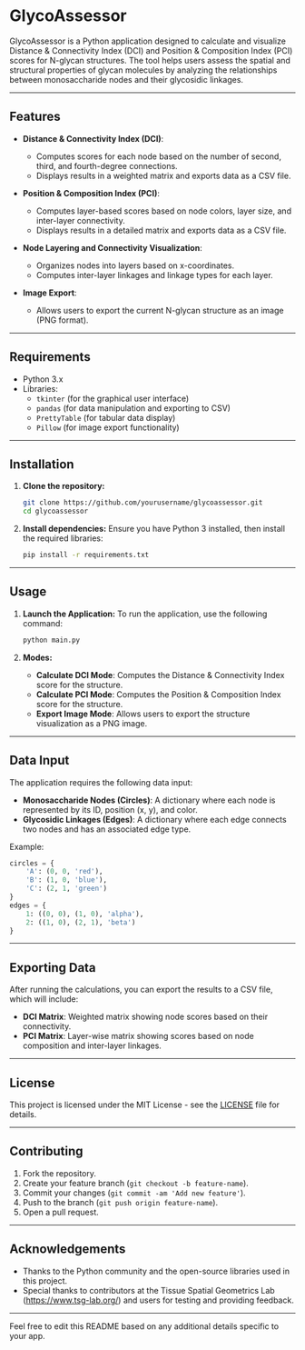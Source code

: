 # **GlycoAssessor**

GlycoAssessor is a Python application designed to calculate and visualize Distance & Connectivity Index (DCI) and Position & Composition Index (PCI) scores for N-glycan structures. The tool helps users assess the spatial and structural properties of glycan molecules by analyzing the relationships between monosaccharide nodes and their glycosidic linkages.

---

## **Features**

- **Distance & Connectivity Index (DCI)**: 
  - Computes scores for each node based on the number of second, third, and fourth-degree connections.
  - Displays results in a weighted matrix and exports data as a CSV file.

- **Position & Composition Index (PCI)**:
  - Computes layer-based scores based on node colors, layer size, and inter-layer connectivity.
  - Displays results in a detailed matrix and exports data as a CSV file.

- **Node Layering and Connectivity Visualization**:
  - Organizes nodes into layers based on x-coordinates.
  - Computes inter-layer linkages and linkage types for each layer.

- **Image Export**:
  - Allows users to export the current N-glycan structure as an image (PNG format).

---

## **Requirements**

- Python 3.x
- Libraries:
  - `tkinter` (for the graphical user interface)
  - `pandas` (for data manipulation and exporting to CSV)
  - `PrettyTable` (for tabular data display)
  - `Pillow` (for image export functionality)

---

## **Installation**

1. **Clone the repository:**
   ```bash
   git clone https://github.com/yourusername/glycoassessor.git
   cd glycoassessor
   ```

2. **Install dependencies:**
   Ensure you have Python 3 installed, then install the required libraries:
   ```bash
   pip install -r requirements.txt
   ```

---

## **Usage**

1. **Launch the Application:**
   To run the application, use the following command:
   ```bash
   python main.py
   ```

2. **Modes:**
   - **Calculate DCI Mode**: Computes the Distance & Connectivity Index score for the structure.
   - **Calculate PCI Mode**: Computes the Position & Composition Index score for the structure.
   - **Export Image Mode**: Allows users to export the structure visualization as a PNG image.

---

## **Data Input**

The application requires the following data input:

- **Monosaccharide Nodes (Circles)**: A dictionary where each node is represented by its ID, position (x, y), and color.
- **Glycosidic Linkages (Edges)**: A dictionary where each edge connects two nodes and has an associated edge type.

Example:
```python
circles = {
    'A': (0, 0, 'red'),
    'B': (1, 0, 'blue'),
    'C': (2, 1, 'green')
}
edges = {
    1: ((0, 0), (1, 0), 'alpha'),
    2: ((1, 0), (2, 1), 'beta')
}
```

---

## **Exporting Data**

After running the calculations, you can export the results to a CSV file, which will include:

- **DCI Matrix**: Weighted matrix showing node scores based on their connectivity.
- **PCI Matrix**: Layer-wise matrix showing scores based on node composition and inter-layer linkages.

---

## **License**

This project is licensed under the MIT License - see the [LICENSE](LICENSE) file for details.

---

## **Contributing**

1. Fork the repository.
2. Create your feature branch (`git checkout -b feature-name`).
3. Commit your changes (`git commit -am 'Add new feature'`).
4. Push to the branch (`git push origin feature-name`).
5. Open a pull request.

---

## **Acknowledgements**

- Thanks to the Python community and the open-source libraries used in this project.
- Special thanks to contributors at the Tissue Spatial Geometrics Lab (https://www.tsg-lab.org/) and users for testing and providing feedback.

---

Feel free to edit this README based on any additional details specific to your app.
